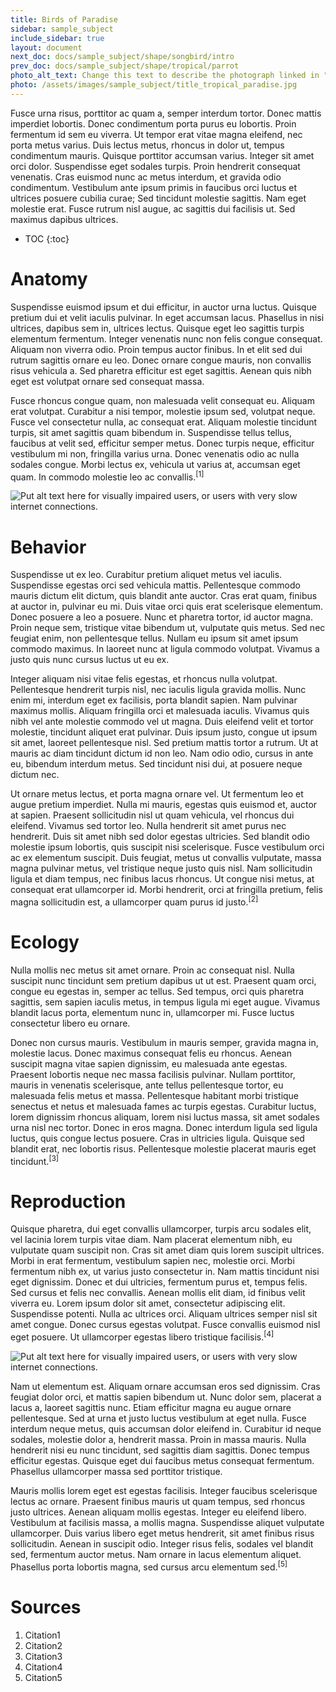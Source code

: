 ```yaml
---
title: Birds of Paradise
sidebar: sample_subject
include_sidebar: true
layout: document
next_doc: docs/sample_subject/shape/songbird/intro
prev_doc: docs/sample_subject/shape/tropical/parrot
photo_alt_text: Change this text to describe the photograph linked in "photo".
photo: /assets/images/sample_subject/title_tropical_paradise.jpg
---
```


Fusce urna risus, porttitor ac quam a, semper interdum tortor. Donec mattis imperdiet lobortis. Donec condimentum porta purus eu lobortis. Proin fermentum id sem eu viverra. Ut tempor erat vitae magna eleifend, nec porta metus varius. Duis lectus metus, rhoncus in dolor ut, tempus condimentum mauris. Quisque porttitor accumsan varius. Integer sit amet orci dolor. Suspendisse eget sodales turpis. Proin hendrerit consequat venenatis. Cras euismod nunc ac metus interdum, et gravida odio condimentum. Vestibulum ante ipsum primis in faucibus orci luctus et ultrices posuere cubilia curae; Sed tincidunt molestie sagittis. Nam eget molestie erat. Fusce rutrum nisl augue, ac sagittis dui facilisis ut. Sed maximus dapibus ultrices. 

* TOC
{:toc}

# Anatomy

Suspendisse euismod ipsum et dui efficitur, in auctor urna luctus. Quisque pretium dui et velit iaculis pulvinar. In eget accumsan lacus. Phasellus in nisi ultrices, dapibus sem in, ultrices lectus. Quisque eget leo sagittis turpis elementum fermentum. Integer venenatis nunc non felis congue consequat. Aliquam non viverra odio. Proin tempus auctor finibus. In et elit sed dui rutrum sagittis ornare eu leo. Donec ornare congue mauris, non convallis risus vehicula a. Sed pharetra efficitur est eget sagittis. Aenean quis nibh eget est volutpat ornare sed consequat massa.

Fusce rhoncus congue quam, non malesuada velit consequat eu. Aliquam erat volutpat. Curabitur a nisi tempor, molestie ipsum sed, volutpat neque. Fusce vel consectetur nulla, ac consequat erat. Aliquam molestie tincidunt turpis, sit amet sagittis quam bibendum in. Suspendisse tellus tellus, faucibus at velit sed, efficitur semper metus. Donec turpis neque, efficitur vestibulum mi non, fringilla varius urna. Donec venenatis odio ac nulla sodales congue. Morbi lectus ex, vehicula ut varius at, accumsan eget quam. In commodo molestie leo ac convallis.<sup>[1]</sup>

<img src="/template-information-site/assets/images/sample_subject/bird_of_paradise1.jpg" alt="Put alt text here for visually impaired users, or users with very slow internet connections."/>

# Behavior

Suspendisse ut ex leo. Curabitur pretium aliquet metus vel iaculis. Suspendisse egestas orci sed vehicula mattis. Pellentesque commodo mauris dictum elit dictum, quis blandit ante auctor. Cras erat quam, finibus at auctor in, pulvinar eu mi. Duis vitae orci quis erat scelerisque elementum. Donec posuere a leo a posuere. Nunc et pharetra tortor, id auctor magna. Proin neque sem, tristique vitae bibendum ut, vulputate quis metus. Sed nec feugiat enim, non pellentesque tellus. Nullam eu ipsum sit amet ipsum commodo maximus. In laoreet nunc at ligula commodo volutpat. Vivamus a justo quis nunc cursus luctus ut eu ex.

Integer aliquam nisi vitae felis egestas, et rhoncus nulla volutpat. Pellentesque hendrerit turpis nisl, nec iaculis ligula gravida mollis. Nunc enim mi, interdum eget ex facilisis, porta blandit sapien. Nam pulvinar maximus mollis. Aliquam fringilla orci et malesuada iaculis. Vivamus quis nibh vel ante molestie commodo vel ut magna. Duis eleifend velit et tortor molestie, tincidunt aliquet erat pulvinar. Duis ipsum justo, congue ut ipsum sit amet, laoreet pellentesque nisl. Sed pretium mattis tortor a rutrum. Ut at mauris ac diam tincidunt dictum id non leo. Nam odio odio, cursus in ante eu, bibendum interdum metus. Sed tincidunt nisi dui, at posuere neque dictum nec.

Ut ornare metus lectus, et porta magna ornare vel. Ut fermentum leo et augue pretium imperdiet. Nulla mi mauris, egestas quis euismod et, auctor at sapien. Praesent sollicitudin nisl ut quam vehicula, vel rhoncus dui eleifend. Vivamus sed tortor leo. Nulla hendrerit sit amet purus nec hendrerit. Duis sit amet nibh sed dolor egestas ultricies. Sed blandit odio molestie ipsum lobortis, quis suscipit nisi scelerisque. Fusce vestibulum orci ac ex elementum suscipit. Duis feugiat, metus ut convallis vulputate, massa magna pulvinar metus, vel tristique neque justo quis nisl. Nam sollicitudin ligula et diam tempus, nec finibus lacus rhoncus. Ut congue nisi metus, at consequat erat ullamcorper id. Morbi hendrerit, orci at fringilla pretium, felis magna sollicitudin est, a ullamcorper quam purus id justo.<sup>[2]</sup>

# Ecology

Nulla mollis nec metus sit amet ornare. Proin ac consequat nisl. Nulla suscipit nunc tincidunt sem pretium dapibus ut ut est. Praesent quam orci, congue eu egestas in, semper ac tellus. Sed tempus, orci quis pharetra sagittis, sem sapien iaculis metus, in tempus ligula mi eget augue. Vivamus blandit lacus porta, elementum nunc in, ullamcorper mi. Fusce luctus consectetur libero eu ornare.

Donec non cursus mauris. Vestibulum in mauris semper, gravida magna in, molestie lacus. Donec maximus consequat felis eu rhoncus. Aenean suscipit magna vitae sapien dignissim, eu malesuada ante egestas. Praesent lobortis neque nec massa facilisis pulvinar. Nullam porttitor, mauris in venenatis scelerisque, ante tellus pellentesque tortor, eu malesuada felis metus et massa. Pellentesque habitant morbi tristique senectus et netus et malesuada fames ac turpis egestas. Curabitur luctus, lorem dignissim rhoncus aliquam, lorem nisi luctus massa, sit amet sodales urna nisl nec tortor. Donec in eros magna. Donec interdum ligula sed ligula luctus, quis congue lectus posuere. Cras in ultricies ligula. Quisque sed blandit erat, nec lobortis risus. Pellentesque molestie placerat mauris eget tincidunt.<sup>[3]</sup>

# Reproduction

Quisque pharetra, dui eget convallis ullamcorper, turpis arcu sodales elit, vel lacinia lorem turpis vitae diam. Nam placerat elementum nibh, eu vulputate quam suscipit non. Cras sit amet diam quis lorem suscipit ultrices. Morbi in erat fermentum, vestibulum sapien nec, molestie orci. Morbi fermentum nibh ex, ut varius justo consectetur in. Nam mattis tincidunt nisi eget dignissim. Donec et dui ultricies, fermentum purus et, tempus felis. Sed cursus et felis nec convallis. Aenean mollis elit diam, id finibus velit viverra eu. Lorem ipsum dolor sit amet, consectetur adipiscing elit. Suspendisse potenti. Nulla ac ultrices orci. Aliquam ultrices semper nisl sit amet congue. Donec cursus egestas volutpat. Fusce convallis euismod nisl eget posuere. Ut ullamcorper egestas libero tristique facilisis.<sup>[4]</sup>

<img src="/template-information-site/assets/images/sample_subject/bird_of_paradise2.jpg" alt="Put alt text here for visually impaired users, or users with very slow internet connections."/>

Nam ut elementum est. Aliquam ornare accumsan eros sed dignissim. Cras feugiat dolor orci, et mattis sapien bibendum ut. Nunc dolor sem, placerat a lacus a, laoreet sagittis nunc. Etiam efficitur magna eu augue ornare pellentesque. Sed at urna et justo luctus vestibulum at eget nulla. Fusce interdum neque metus, quis accumsan dolor eleifend in. Curabitur id neque sodales, molestie dolor a, hendrerit massa. Proin in massa mauris. Nulla hendrerit nisi eu nunc tincidunt, sed sagittis diam sagittis. Donec tempus efficitur egestas. Quisque eget dui faucibus metus consequat fermentum. Phasellus ullamcorper massa sed porttitor tristique.

Mauris mollis lorem eget est egestas facilisis. Integer faucibus scelerisque lectus ac ornare. Praesent finibus mauris ut quam tempus, sed rhoncus justo ultrices. Aenean aliquam mollis egestas. Integer eu eleifend libero. Vestibulum at facilisis massa, a mollis magna. Suspendisse aliquet vulputate ullamcorper. Duis varius libero eget metus hendrerit, sit amet finibus risus sollicitudin. Aenean in suscipit odio. Integer risus felis, sodales vel blandit sed, fermentum auctor metus. Nam ornare in lacus elementum aliquet. Phasellus porta lobortis magna, sed cursus arcu elementum sed.<sup>[5]</sup>

# Sources

1. Citation1
2. Citation2
3. Citation3
4. Citation4
5. Citation5

